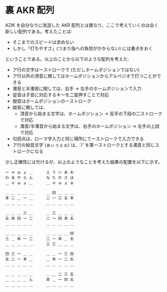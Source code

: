 # 裏 AKR 配列

AZIK を自分なりに改造した AKR 配列とは異なり、ここで考えていくのは全く新しい配列である。考えたことは:

* そこまでのスピードは求めない
* しかし「打ちやすさ」(つまり指への負担がかからない) には重点をおく

ということである。以上のことから以下のような配列を考えた:

* ア行の文字は一ストロークで (ただしホームポジションではない)
* ア行以外の清音に関してはホームポジションからアルペジオで打つことができる
* 濁音と半濁音に関しては、右手 -> 左手のホームポジションで入力
* 促音は子音に対応するキーを二度押すことで対応
* 撥音はホームポジションの一ストローク
* 拗音に関しては、
    * 清音から始まる文字は、ホームポジション -> 反手の下段の二ストロークで対応
    * 濁音/半濁音から始まる文字は、右手のホームポジション -> 左手の上段で対応
* 句読点は、ローマ字入力と同じ場所にて一ストロークで入力できる
* ア行の拗音文字 (ぁぃぅぇぉ) は、'/' を第一ストロークとする濁音と同じストロークになる

少し正確性には欠けるが、以上のようなことを考えた結果の配置を以下に示す。


```
ー ゃ ゅ ょ ＿      え う い あ お
わ ま や ら ん      な た か さ は 
＿ ゃ ゅ ょ ＿      ＿ ゃ ゅ ょ ぁ
```

```
＿ ＿ ＿ ＿ ＿      ＿ 四 ＿ ＿ ＿
本 二 ＿ 一 ＿      二 一 三 五 本
＿ ＿ ＿ ＿ ＿      ＿ ＿ ＿ ＿ ＿
```

```
＿ ＿ ＿ 三 ＿      ＿ 三 ＿ ＿ ＿
五 本 四 一 二      二 一 四 本 五
＿ ＿ ＿ ＿ ＿      ＿ ＿ ＿ ＿ ＿
```

```
＿ ＿ ＿ ＿ ＿      ＿ ＿ ＿ ＿ 四
三 ＿ 本 一 二      二 一 本 ＿ 五
＿ ＿ ＿ ＿ ＿      三 三 ＿ ＿ ＿
```

```
四 三 一 ＿ ＿      ＿ ＿ 一 三 四
五 二 一 本 ＿      ＿ 本 一 二 五
＿ ＿ ＿ ＿ ＿      ＿ ＿ ＿ ＿ ＿
```

```
＿ ＿ ＿ ＿ ＿      ＿ ＿ 二 三 五
＿ ＿ ＿ ＿ ん      本 ＿ 一 四 五
＿ ＿ ＿ ＿ ＿      ＿ ＿ ＿ ＿ ＿
```


